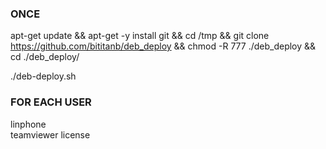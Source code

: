### ONCE
  apt-get update && apt-get -y install git && cd /tmp && git clone https://github.com/bititanb/deb_deploy && chmod -R 777 ./deb_deploy && cd ./deb_deploy/
  
  ./deb-deploy.sh

### FOR EACH USER
linphone  
teamviewer license
